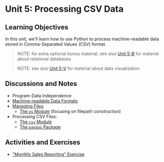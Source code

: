 
# Unit 5: Processing CSV Data

## Learning Objectives

In this unit, we'll learn how to use Python to process machine-readable data stored in Comma-Separated Values (CSV) format.

> NOTE: for extra optional bonus material, see also [Unit 5-B](/units/unit-5b.md) for material about relational databases

> NOTE: see also [Unit 5-V](/units/unit-5v.md) for material about data visualization

## Discussions and Notes

  + Program-Data Independence
  + [Machine-readable Data Formats](/notes/info-systems/datastores.md)
  + [Managing Files](/notes/python/file-management.md):
    + [The `os` Module](/notes/python/modules/os.md#file-operations) (focusing on filepath construction)
  + Processing CSV Files:
    + [The `csv` Module](/notes/python/modules/csv.md)
    + [The `pandas` Package](/notes/python/packages/pandas.md)

## Activities and Exercises

  + ["Monthly Sales Reporting" Exercise](/exercises/monthly-sales-reporting/README.md)
